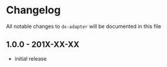 # Changelog

All notable changes to `dx-adapter` will be documented in this file

## 1.0.0 - 201X-XX-XX

- initial release
